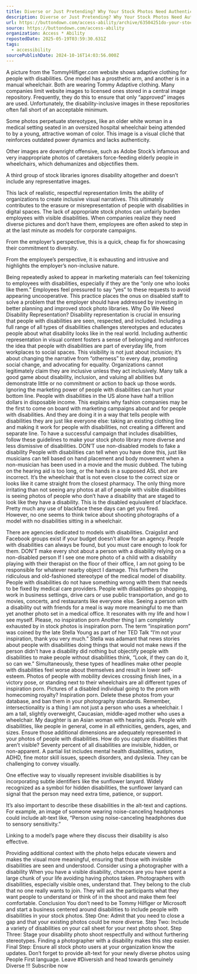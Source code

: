 ```yaml
---
title: Diverse or Just Pretending? Why Your Stock Photos Need Authentic Disability Representation
description: Diverse or Just Pretending? Why Your Stock Photos Need Authentic Disability Representation
url: https://buttondown.com/access-ability/archive/63504251do-your-stock-photo-libraries-have/
source: https://buttondown.com/access-ability
organization: Access * Ability
repostedDate: 2025-05-19T03:59:30.631Z
tags:
  - accessibility
sourcePublishDate: 2024-10-16T14:03:56.000Z
---
```


A picture from the TommyHilfiger.com website shows adaptive clothing for people with disabilities. One model has a prosthetic arm, and another is in a manual wheelchair. Both are wearing Tommy Adaptive clothing.
Many companies limit website images to licensed ones stored in a central image repository. Frequently, they do this to ensure that only “approved” images are used.  Unfortunately, the disability-inclusive images in these repositories often fall short of an acceptable minimum.

Some photos perpetuate stereotypes, like an older white woman in a medical setting seated in an oversized hospital wheelchair being attended to by a young, attractive woman of color. This image is a visual cliché that reinforces outdated power dynamics and lacks authenticity.

Other images are downright offensive, such as Adobe Stock’s infamous and very inappropriate photos of caretakers force-feeding elderly people in wheelchairs, which dehumanizes and objectifies them.

A third group of stock libraries ignores disability altogether and doesn’t include any representative images.

This lack of realistic, respectful representation limits the ability of organizations to create inclusive visual narratives. This ultimately contributes to the erasure or misrepresentation of people with disabilities in digital spaces.
The lack of appropriate stock photos can unfairly burden employees with visible disabilities. When companies realize they need diverse pictures and don’t have them, employees are often asked to step in at the last minute as models for corporate campaigns.

From the employer’s perspective, this is a quick, cheap fix for showcasing their commitment to diversity.

From the employee’s perspective, it is exhausting and intrusive and highlights the employer’s non-inclusive nature.

Being repeatedly asked to appear in marketing materials can feel tokenizing to employees with disabilities, especially if they are the “only one who looks like them.” Employees feel pressured to say “yes” to these requests to avoid appearing uncooperative. This practice places the onus on disabled staff to solve a problem that the employer should have addressed by investing in better planning and improved stock photo libraries.
Why Do We Need Disability Representation?
Disability representation is crucial in ensuring that people with disabilities are seen, respected, and included. Including a full range of all types of disabilities challenges stereotypes and educates people about what disability looks like in the real world. Including authentic representation in visual content fosters a sense of belonging and reinforces the idea that people with disabilities are part of everyday life, from workplaces to social spaces. This visibility is not just about inclusion; it’s about changing the narrative from “otherness” to every day, promoting social change, and advocating for equality.
Organizations cannot legitimately claim they are inclusive unless they act inclusively. Many talk a good game about disability, inclusion, and valuing all abilities but demonstrate little or no commitment or action to back up those words.
Ignoring the marketing power of people with disabilities can hurt your bottom line. People with disabilities in the US alone have half a trillion dollars in disposable income. This explains why fashion companies may be the first to come on board with marketing campaigns about and for people with disabilities. And they are doing it in a way that tells people with disabilities they are just like everyone else: taking an existing clothing line and making it work for people with disabilities, not creating a different and separate line.
To have a successful campaign that includes disabilities, follow these guidelines to make your stock photo library more diverse and less dismissive of disabilities.
DON’T use non-disabled models to fake a disability
People with disabilities can tell when you have done this, just like musicians can tell based on hand placement and body movement when a non-musician has been used in a movie and the music dubbed. The tubing on the hearing aid is too long, or the hands in a supposed ASL shot are incorrect. It’s the wheelchair that is not even close to the correct size or looks like it came straight from the closest pharmacy.
The only thing more irritating than not seeing any photos at all of people with visible disabilities is seeing photos of people who don’t have a disability that are staged to look like they have a disability.
This is the disabled equivalent of blackface.
Pretty much any use of blackface these days can get you fired.  
However, no one seems to think twice about shooting photographs of a model with no disabilities sitting in a wheelchair.

There are agencies dedicated to models with disabilities. Craigslist and Facebook groups exist if your budget doesn’t allow for an agency. People with disabilities can always be found, but you must care enough to look for them.
DON’T make every shot about a person with a disability relying on a non-disabled person
If I see one more photo of a child with a disability playing with their therapist on the floor of their office, I am not going to be responsible for whatever nearby object I damage. This furthers the ridiculous and old-fashioned stereotype of the medical model of disability. People with disabilities do not have something wrong with them that needs to be fixed by medical care providers.
People with disabilities go shopping, work in business settings, drive cars or use public transportation, and go to movies, concerts, and restaurants like everyone else. Seeing a person with a disability out with friends for a meal is way more meaningful to me than yet another photo set in a medical office. It resonates with my life and how I see myself.
Please, no inspiration porn
Another thing I am completely exhausted by in stock photos is inspiration porn. The term “inspiration porn” was coined by the late Stella Young as part of her TED Talk “I’m not your inspiration, thank you very much.” Stella was adamant that news stories about people with disabilities doing things that would not make news if the person didn’t have a disability did nothing but objectify people with disabilities to make people without disabilities think, “Look, if they can do it, so can we.” Simultaneously, these types of headlines make other people with disabilities feel worse about themselves and result in lower self-esteem. Photos of people with mobility devices crossing finish lines, in a victory pose, or standing next to their wheelchairs are all different types of inspiration porn. Pictures of a disabled individual going to the prom with homecoming royalty?  Inspiration porn.  Delete these photos from your database, and ban them in your photography standards.
Remember, intersectionality is a thing
I am not just a person who uses a wheelchair. I am a tall, slightly overweight, Caucasian, middle-aged mother who uses a wheelchair. My daughter is an Asian woman with hearing aids. People with disabilities, like people in general, come in all ethnicities, genders, ages, and sizes. Ensure those additional dimensions are adequately represented in your photos of people with disabilities.
How do you capture disabilities that aren’t visible?
Seventy percent of all disabilities are invisible, hidden, or non-apparent. A partial list includes mental health disabilities, autism, ADHD, fine motor skill issues, speech disorders, and dyslexia. They can be challenging to convey visually.

One effective way to visually represent invisible disabilities is by incorporating subtle identifiers like the sunflower lanyard. Widely recognized as a symbol for hidden disabilities, the sunflower lanyard can signal that the person may need extra time, patience, or support.

It’s also important to describe these disabilities in the alt-text and captions. For example, an image of someone wearing noise-canceling headphones could include alt-text like, “Person using noise-canceling headphones due to sensory sensitivity.”

Linking to a model’s page where they discuss their disability is also effective.

Providing additional context with the photo helps educate viewers and makes the visual more meaningful, ensuring that those with invisible disabilities are seen and understood.
Consider using a photographer with a disability
When you have a visible disability, chances are you have spent a large chunk of your life avoiding having photos taken. Photographers with disabilities, especially visible ones, understand that. They belong to the club that no one really wants to join. They will ask the participants what they want people to understand or think of in the shoot and make them feel comfortable.
Conclusion
You don’t need to be Tommy Hilfiger or Microsoft and start a business centered around disabilities to include people with disabilities in your stock photos.
Step One: Admit that you need to close a gap and that your existing photos could be more diverse.
Step Two: Include a variety of disabilities on your call sheet for your next photo shoot.
Step Three: Stage your disability photo shoot respectfully and without furthering stereotypes. Finding a photographer with a disability makes this step easier.
Final Step: Ensure all stock photo users at your organization know the updates.
Don’t forget to provide alt-text for your newly diverse photos using People First language.
Leave #Diversish and head towards genuinely Diverse !!!
Subscribe now